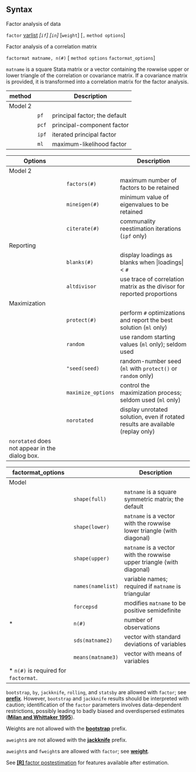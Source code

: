 ## Syntax

Factor analysis of data

`factor`
[varlist](http://www.stata.com/help.cgi?varlist)
_\[`if`\] \[`in`\]_ \[`weight`\] \[`,`
`method options`\]

Factor analysis of a correlation matrix

`factormat matname, n(#)` \[ `method options`
`factormat_options`\]

`matname` is a square Stata matrix or a vector containing the rowwise
upper or lower triangle of the correlation or covariance matrix. If a
covariance matrix is provided, it is transformed into a correlation
matrix for the factor analysis.

| method  |       | Description                   |
|---------|-------|-------------------------------|
| Model 2 |       |                               |
|         | `pf`  | principal factor; the default |
|         | `pcf` | principal-component factor    |
|         | `ipf` | iterated principal factor     |
|         | `ml`  | maximum-likelihood factor     |

| Options                                        |                    | Description                                                                     |
|------------------------------------------------|--------------------|---------------------------------------------------------------------------------|
| Model 2                                        |                    |                                                                                 |
|                                                | `factors(#)`       | maximum number of factors to be retained                                        |
|                                                | `mineigen(#)`      | minimum value of eigenvalues to be retained                                     |
|                                                | `citerate(#)`      | communality reestimation iterations (`ipf` only)                                |
| Reporting                                      |                    |                                                                                 |
|                                                | `blanks(#)`        | display loadings as blanks when \|loadings\| &lt; `#`                           |
|                                                | `altdivisor`       | use trace of correlation matrix as the divisor for reported proportions         |
| Maximization                                   |                    |                                                                                 |
|                                                | `protect(#)`       | perform `#` optimizations and report the best solution (`ml` only)              |
|                                                | `random`           | use random starting values (`ml` only); seldom used                             |
|                                                | `"seed(seed)`      | random-number seed (`ml` with `protect()` or `random` only)                     |
|                                                | `maximize_options` | control the maximization process; seldom used (`ml` only)                       |
|                                                | `norotated`        | display unrotated solution, even if rotated results are available (replay only) |
| `norotated` does not appear in the dialog box. |                    |                                                                                 |

| factormat\_options                     |                    | Description                                                           |
|----------------------------------------|--------------------|-----------------------------------------------------------------------|
| Model                                  |                    |                                                                       |
|                                        | `shape(full)`  | `matname` is a square symmetric matrix; the default                   |
|                                        | `shape(lower)` | `matname` is a vector with the rowwise lower triangle (with diagonal) |
|                                        | `shape(upper)` | `matname` is a vector with the rowwise upper triangle (with diagonal) |
|                                        | `names(namelist)`  | variable names; required if `matname` is triangular                   |
|                                        | `forcepsd`         | modifies `matname` to be positive semidefinite                        |
| \*                                     | `n(#)`             | number of observations                                                |
|                                        | `sds(matname2)`    | vector with standard deviations of variables                          |
|                                        | `means(matname3)`  | vector with means of variables                                        |
| \* `n(#)` is required for `factormat`. |                    |                                                                       |

`bootstrap`, `by`, `jackknife`, `rolling`, and `statsby` are allowed
with `factor`; see
[<strong>prefix</strong>](http://www.stata.com/help.cgi?prefix).
However, `bootstrap` and `jackknife` results should be interpreted with
caution; identification of the `factor` parameters involves
data-dependent restrictions, possibly leading to badly biased and
overdispersed estimates
([<strong>Milan and Whittaker 1995</strong>](#MW1995)).

Weights are not allowed with the
[<strong>bootstrap</strong>](http://www.stata.com/help.cgi?bootstrap)
prefix.

`aweight`s are not allowed with the
[<strong>jackknife</strong>](http://www.stata.com/help.cgi?jackknife)
prefix.

`aweight`s and `fweight`s are allowed with `factor`; see
[<strong>weight</strong>](http://www.stata.com/help.cgi?weight).

See
[<strong>[R]</strong> factor postestimation](http://www.stata.com/help.cgi?factor_postestimation)
for features available after estimation.
